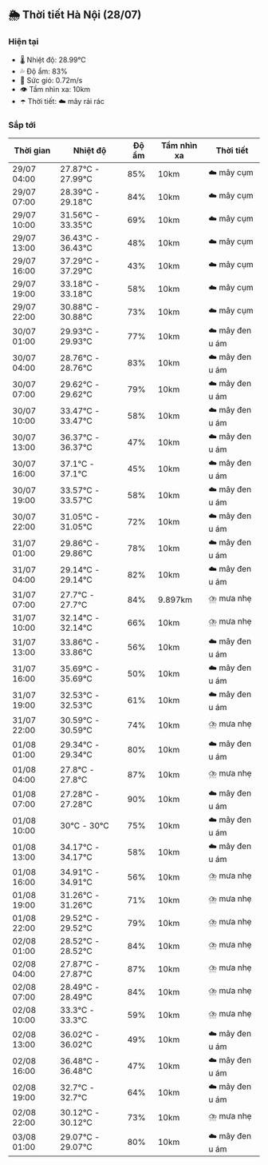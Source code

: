 ## 🌦️ Thời tiết Hà Nội (28/07)

### Hiện tại

- 🌡️ Nhiệt độ: 28.99℃
- 💦 Độ ẩm: 83%
- 💨 Sức gió: 0.72m/s
- 👁️ Tầm nhìn xa: 10km
- ☂️ Thời tiết: ☁️ mây rải rác

### Sắp tới

| Thời gian | Nhiệt độ | Độ ẩm | Tầm nhìn xa | Thời tiết |
| --- | --- | --- | --- | --- |
| 29/07 04:00 | 27.87℃ - 27.99℃ | 85% | 10km | ☁️ mây cụm |
| 29/07 07:00 | 28.39℃ - 29.18℃ | 84% | 10km | ☁️ mây cụm |
| 29/07 10:00 | 31.56℃ - 33.35℃ | 69% | 10km | ☁️ mây cụm |
| 29/07 13:00 | 36.43℃ - 36.43℃ | 48% | 10km | ☁️ mây cụm |
| 29/07 16:00 | 37.29℃ - 37.29℃ | 43% | 10km | ☁️ mây cụm |
| 29/07 19:00 | 33.18℃ - 33.18℃ | 58% | 10km | ☁️ mây cụm |
| 29/07 22:00 | 30.88℃ - 30.88℃ | 73% | 10km | ☁️ mây cụm |
| 30/07 01:00 | 29.93℃ - 29.93℃ | 77% | 10km | ☁️ mây đen u ám |
| 30/07 04:00 | 28.76℃ - 28.76℃ | 83% | 10km | ☁️ mây đen u ám |
| 30/07 07:00 | 29.62℃ - 29.62℃ | 79% | 10km | ☁️ mây đen u ám |
| 30/07 10:00 | 33.47℃ - 33.47℃ | 58% | 10km | ☁️ mây đen u ám |
| 30/07 13:00 | 36.37℃ - 36.37℃ | 47% | 10km | ☁️ mây đen u ám |
| 30/07 16:00 | 37.1℃ - 37.1℃ | 45% | 10km | ☁️ mây đen u ám |
| 30/07 19:00 | 33.57℃ - 33.57℃ | 58% | 10km | ☁️ mây đen u ám |
| 30/07 22:00 | 31.05℃ - 31.05℃ | 72% | 10km | ☁️ mây đen u ám |
| 31/07 01:00 | 29.86℃ - 29.86℃ | 78% | 10km | ☁️ mây đen u ám |
| 31/07 04:00 | 29.14℃ - 29.14℃ | 82% | 10km | ☁️ mây đen u ám |
| 31/07 07:00 | 27.7℃ - 27.7℃ | 84% | 9.897km | ⛈️ mưa nhẹ |
| 31/07 10:00 | 32.14℃ - 32.14℃ | 66% | 10km | ⛈️ mưa nhẹ |
| 31/07 13:00 | 33.86℃ - 33.86℃ | 56% | 10km | ☁️ mây đen u ám |
| 31/07 16:00 | 35.69℃ - 35.69℃ | 50% | 10km | ☁️ mây đen u ám |
| 31/07 19:00 | 32.53℃ - 32.53℃ | 61% | 10km | ☁️ mây đen u ám |
| 31/07 22:00 | 30.59℃ - 30.59℃ | 74% | 10km | ⛈️ mưa nhẹ |
| 01/08 01:00 | 29.34℃ - 29.34℃ | 80% | 10km | ☁️ mây đen u ám |
| 01/08 04:00 | 27.8℃ - 27.8℃ | 87% | 10km | ⛈️ mưa nhẹ |
| 01/08 07:00 | 27.28℃ - 27.28℃ | 90% | 10km | ☁️ mây đen u ám |
| 01/08 10:00 | 30℃ - 30℃ | 75% | 10km | ☁️ mây đen u ám |
| 01/08 13:00 | 34.17℃ - 34.17℃ | 58% | 10km | ☁️ mây đen u ám |
| 01/08 16:00 | 34.91℃ - 34.91℃ | 56% | 10km | ⛈️ mưa nhẹ |
| 01/08 19:00 | 31.26℃ - 31.26℃ | 71% | 10km | ⛈️ mưa nhẹ |
| 01/08 22:00 | 29.52℃ - 29.52℃ | 79% | 10km | ⛈️ mưa nhẹ |
| 02/08 01:00 | 28.52℃ - 28.52℃ | 84% | 10km | ⛈️ mưa nhẹ |
| 02/08 04:00 | 27.87℃ - 27.87℃ | 87% | 10km | ⛈️ mưa nhẹ |
| 02/08 07:00 | 28.49℃ - 28.49℃ | 84% | 10km | ⛈️ mưa nhẹ |
| 02/08 10:00 | 33.3℃ - 33.3℃ | 59% | 10km | ⛈️ mưa nhẹ |
| 02/08 13:00 | 36.02℃ - 36.02℃ | 49% | 10km | ☁️ mây đen u ám |
| 02/08 16:00 | 36.48℃ - 36.48℃ | 47% | 10km | ☁️ mây đen u ám |
| 02/08 19:00 | 32.7℃ - 32.7℃ | 64% | 10km | ☁️ mây đen u ám |
| 02/08 22:00 | 30.12℃ - 30.12℃ | 73% | 10km | ⛈️ mưa nhẹ |
| 03/08 01:00 | 29.07℃ - 29.07℃ | 80% | 10km | ☁️ mây đen u ám |

